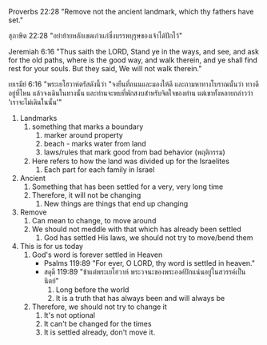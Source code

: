 Proverbs 22:28 "Remove not the ancient landmark, which thy fathers have set."

สุภาษิต 22:28 "อย่าย้ายหลักเขตเก่าแก่ซึ่งบรรพบุรุษของเจ้าได้ปักไว้"

Jeremiah 6:16 "Thus saith the LORD, Stand ye in the ways, and see, and ask for the old paths, where is the good way, and walk therein, and ye shall find rest for your souls. But they said, We will not walk therein."

เยเรมีย์ 6:16 "พระเยโฮวาห์ตรัสดังนี้ว่า "จงยืนที่ถนนและมองให้ดี และถามหาทางโบราณนั้นว่า ทางดีอยู่ที่ไหน แล้วจงเดินในทางนั้น และท่านจะพบที่พักสงบสำหรับจิตใจของท่าน แต่เขาทั้งหลายกล่าวว่า 'เราจะไม่เดินในนั้น'"

1. Landmarks
    1. something that marks a boundary
        1. marker around property
        2. beach - marks water from land
        3. laws/rules that mark good from bad behavior (พฤติกรรม)
    2. Here refers to how the land was divided up for the Israelites
        1. Each part for each family in Israel
2. Ancient
    1. Something that has been settled for a very, very long time
    2. Therefore, it will not be changing
        1. New things are things that end up changing
3. Remove
    1. Can mean to change, to move around
    2. We should not meddle with that which has already been settled
        1. God has settled His laws, we should not try to move/bend them
4. This is for us today
    1. God's word is forever settled in Heaven
        - Psalms 119:89 "For ever, O LORD, thy word is settled in heaven."
        - สดุดี 119:89 "ข้าแต่พระเยโฮวาห์ พระวจนะของพระองค์ปักแน่นอยู่ในสวรรค์เป็นนิตย์"
            1. Long before the world
            2. It is a truth that has always been and will always be
    2. Therefore, we should not try to change it
        1. It's not optional
        2. It can't be changed for the times
        3. It is settled already, don't move it.
